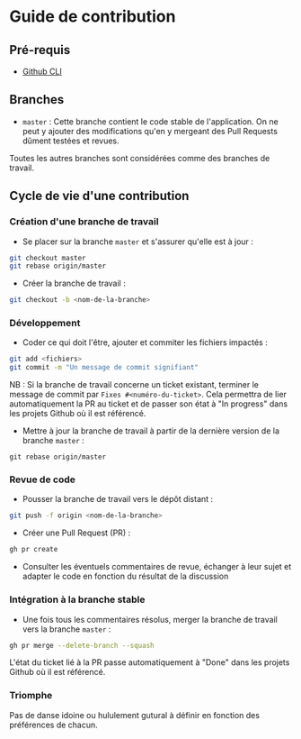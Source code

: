 # Guide de contribution

## Pré-requis

- [Github CLI](https://cli.github.com/)

## Branches

- `master` : Cette branche contient le code stable de l'application. On ne peut y ajouter des modifications qu'en y mergeant des Pull Requests dûment testées et revues.

Toutes les autres branches sont considérées comme des branches de travail.

## Cycle de vie d'une contribution

### Création d'une branche de travail

- Se placer sur la branche `master` et s'assurer qu'elle est à jour :

```sh
git checkout master
git rebase origin/master
```

- Créer la branche de travail :

```sh
git checkout -b <nom-de-la-branche>
```

### Développement

- Coder ce qui doit l'être, ajouter et commiter les fichiers impactés :

```sh
git add <fichiers>
git commit -m "Un message de commit signifiant"
```

NB : Si la branche de travail concerne un ticket existant, terminer le message de commit par `Fixes #<numéro-du-ticket>`. Cela permettra de lier automatiquement la PR au ticket et de passer son état à "In progress" dans les projets Github où il est référencé.

- Mettre à jour la branche de travail à partir de la dernière version de la branche `master` :

```
git rebase origin/master
```

### Revue de code

- Pousser la branche de travail vers le dépôt distant :

```sh
git push -f origin <nom-de-la-branche>
```

- Créer une Pull Request (PR) : 

```sh
gh pr create
```

- Consulter les éventuels commentaires de revue, échanger à leur sujet et adapter le code en fonction du résultat de la discussion

### Intégration à la branche stable

- Une fois tous les commentaires résolus, merger la branche de travail vers la branche `master` :

```sh
gh pr merge --delete-branch --squash 
```

L'état du ticket lié à la PR passe automatiquement à "Done" dans les projets Github où il est référencé.

### Triomphe

Pas de danse idoine ou hululement gutural à définir en fonction des préférences de chacun.
 
